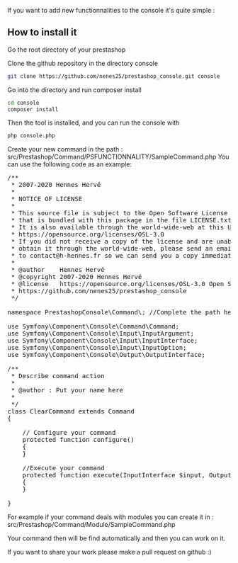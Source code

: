 If you want to add new functionnalities to the console it's quite simple :

## How to install it
Go the root directory of your prestashop

Clone the github repository in the directory console
 ```bash
git clone https://github.com/nenes25/prestashop_console.git console
 ```
Go into the directory and run composer install
 ```bash
cd console
composer install
 ```
Then the tool is installed, and you can run the console with
 ```bash
php console.php
 ```

Create your new command in the path :
src/Prestashop/Command/PSFUNCTIONNALITY/SampleCommand.php
You can use the following code as an example:

<pre>
/**
 * 2007-2020 Hennes Hervé
 *
 * NOTICE OF LICENSE
 *
 * This source file is subject to the Open Software License (OSL 3.0)
 * that is bundled with this package in the file LICENSE.txt.
 * It is also available through the world-wide-web at this URL:
 * https://opensource.org/licenses/OSL-3.0
 * If you did not receive a copy of the license and are unable to
 * obtain it through the world-wide-web, please send an email
 * to contact@h-hennes.fr so we can send you a copy immediately.
 *
 * @author    Hennes Hervé <contact@h-hennes.fr>
 * @copyright 2007-2020 Hennes Hervé
 * @license   https://opensource.org/licenses/OSL-3.0 Open Software License (OSL 3.0)
 * https://github.com/nenes25/prestashop_console
 */

namespace PrestashopConsole\Command\; //Complete the path here

use Symfony\Component\Console\Command\Command;
use Symfony\Component\Console\Input\InputArgument;
use Symfony\Component\Console\Input\InputInterface;
use Symfony\Component\Console\Input\InputOption;
use Symfony\Component\Console\Output\OutputInterface;

/**
 * Describe command action
 *
 * @author : Put your name here
 *
 */
class ClearCommand extends Command
{

    // Configure your command
    protected function configure()
    {
    }

    //Execute your command
    protected function execute(InputInterface $input, OutputInterface $output)
    {
    }

}
</pre>

For example if your command deals with modules you can create it in :
src/Prestashop/Command/Module/SampleCommand.php

Your command then will be find automatically and then you can work on it.

If you want to share your work please make a pull request on github :)

